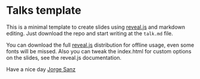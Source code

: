 Talks template
==================

This is a minimal template to create slides using [reveal.js](https://github.com/hakimel/reveal.js/) and markdown editing. Just download the repo
and start writing at the `talk.md` file.


You can download the full [reveal.js](https://github.com/hakimel/reveal.js/) distribution for offline usage, even
some fonts will be missed. Also you can tweak the index.html for custom options on the slides, see the
reveal.js documentation.

Have a nice day
  [Jorge Sanz](http://twitter.com/xurxosanz)